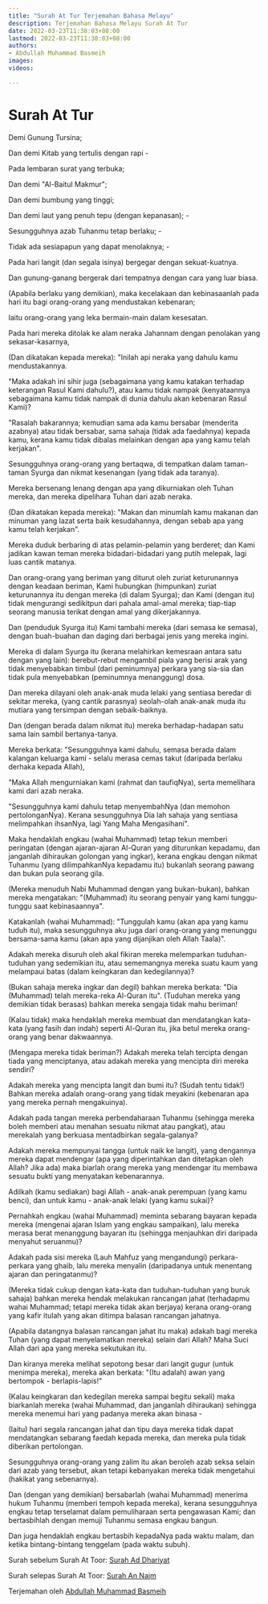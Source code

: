 ```yaml
---
title: "Surah At Tur Terjemahan Bahasa Melayu"
description: Terjemahan Bahasa Melayu Surah At Tur
date: 2022-03-23T11:38:03+08:00
lastmod: 2022-03-23T11:38:03+08:00
authors:
- Abdullah Muhammad Basmeih
images:
videos:

---
```


# Surah At Tur

<p class='atq' id="1">Demi Gunung Tursina;</p>
<p class='atq' id="2">Dan demi Kitab yang tertulis dengan rapi -</p>
<p class='atq' id="3">Pada lembaran surat yang terbuka;</p>
<p class='atq' id="4">Dan demi "Al-Baitul Makmur";</p>
<p class='atq' id="5">Dan demi bumbung yang tinggi;</p>
<p class='atq' id="6">Dan demi laut yang penuh tepu (dengan kepanasan); -</p>
<p class='atq' id="7">Sesungguhnya azab Tuhanmu tetap berlaku; -</p>
<p class='atq' id="8">Tidak ada sesiapapun yang dapat menolaknya; -</p>
<p class='atq' id="9">Pada hari langit (dan segala isinya) bergegar dengan sekuat-kuatnya.</p>
<p class='atq' id="10">Dan gunung-ganang bergerak dari tempatnya dengan cara yang luar biasa.</p>
<p class='atq' id="11">(Apabila berlaku yang demikian), maka kecelakaan dan kebinasaanlah pada hari itu bagi orang-orang yang mendustakan kebenaran;</p>
<p class='atq' id="12">Iaitu orang-orang yang leka bermain-main dalam kesesatan.</p>
<p class='atq' id="13">Pada hari mereka ditolak ke alam neraka Jahannam dengan penolakan yang sekasar-kasarnya,</p>
<p class='atq' id="14">(Dan dikatakan kepada mereka): "Inilah api neraka yang dahulu kamu mendustakannya.</p>
<p class='atq' id="15">"Maka adakah ini sihir juga (sebagaimana yang kamu katakan terhadap keterangan Rasul Kami dahulu?), atau kamu tidak nampak (kenyataannya sebagaimana kamu tidak nampak di dunia dahulu akan kebenaran Rasul Kami)?</p>
<p class='atq' id="16">"Rasalah bakarannya; kemudian sama ada kamu bersabar (menderita azabnya) atau tidak bersabar, sama sahaja (tidak ada faedahnya) kepada kamu, kerana kamu tidak dibalas melainkan dengan apa yang kamu telah kerjakan".</p>
<p class='atq' id="17">Sesungguhnya orang-orang yang bertaqwa, di tempatkan dalam taman-taman Syurga dan nikmat kesenangan (yang tidak ada taranya).</p>
<p class='atq' id="18">Mereka bersenang lenang dengan apa yang dikurniakan oleh Tuhan mereka, dan mereka dipelihara Tuhan dari azab neraka.</p>
<p class='atq' id="19">(Dan dikatakan kepada mereka): "Makan dan minumlah kamu makanan dan minuman yang lazat serta baik kesudahannya, dengan sebab apa yang kamu telah kerjakan".</p>
<p class='atq' id="20">Mereka duduk berbaring di atas pelamin-pelamin yang berderet; dan Kami jadikan kawan teman mereka bidadari-bidadari yang putih melepak, lagi luas cantik matanya.</p>
<p class='atq' id="21">Dan orang-orang yang beriman yang diturut oleh zuriat keturunannya dengan keadaan beriman, Kami hubungkan (himpunkan) zuriat keturunannya itu dengan mereka (di dalam Syurga); dan Kami (dengan itu) tidak mengurangi sedikitpun dari pahala amal-amal mereka; tiap-tiap seorang manusia terikat dengan amal yang dikerjakannya.</p>
<p class='atq' id="22">Dan (penduduk Syurga itu) Kami tambahi mereka (dari semasa ke semasa), dengan buah-buahan dan daging dari berbagai jenis yang mereka ingini.</p>
<p class='atq' id="23">Mereka di dalam Syurga itu (kerana melahirkan kemesraan antara satu dengan yang lain): berebut-rebut mengambil piala yang berisi arak yang tidak menyebabkan timbul (dari peminumnya) perkara yang sia-sia dan tidak pula menyebabkan (peminumnya menanggung) dosa.</p>
<p class='atq' id="24">Dan mereka dilayani oleh anak-anak muda lelaki yang sentiasa beredar di sekitar mereka, (yang cantik parasnya) seolah-olah anak-anak muda itu mutiara yang tersimpan dengan sebaik-baiknya.</p>
<p class='atq' id="25">Dan (dengan berada dalam nikmat itu) mereka berhadap-hadapan satu sama lain sambil bertanya-tanya.</p>
<p class='atq' id="26">Mereka berkata: "Sesungguhnya kami dahulu, semasa berada dalam kalangan keluarga kami - selalu merasa cemas takut (daripada berlaku derhaka kepada Allah),</p>
<p class='atq' id="27">"Maka Allah mengurniakan kami (rahmat dan taufiqNya), serta memelihara kami dari azab neraka.</p>
<p class='atq' id="28">"Sesungguhnya kami dahulu tetap menyembahNya (dan memohon pertolonganNya). Kerana sesungguhnya Dia lah sahaja yang sentiasa melimpahkan ihsanNya, lagi Yang Maha Mengasihani".</p>
<p class='atq' id="29">Maka hendaklah engkau (wahai Muhammad) tetap tekun memberi peringatan (dengan ajaran-ajaran Al-Quran yang diturunkan kepadamu, dan janganlah dihiraukan golongan yang ingkar), kerana engkau dengan nikmat Tuhanmu (yang dilimpahkanNya kepadamu itu) bukanlah seorang pawang dan bukan pula seorang gila.</p>
<p class='atq' id="30">(Mereka menuduh Nabi Muhammad dengan yang bukan-bukan), bahkan mereka mengatakan: "(Muhammad) itu seorang penyair yang kami tunggu-tunggu saat kebinasaannya".</p>
<p class='atq' id="31">Katakanlah (wahai Muhammad): "Tunggulah kamu (akan apa yang kamu tuduh itu), maka sesungguhnya aku juga dari orang-orang yang menunggu bersama-sama kamu (akan apa yang dijanjikan oleh Allah Taala)".</p>
<p class='atq' id="32">Adakah mereka disuruh oleh akal fikiran mereka melemparkan tuduhan-tuduhan yang sedemikian itu, atau sememangnya mereka suatu kaum yang melampaui batas (dalam keingkaran dan kedegilannya)?</p>
<p class='atq' id="33">(Bukan sahaja mereka ingkar dan degil) bahkan mereka berkata: "Dia (Muhammad) telah mereka-reka Al-Quran itu". (Tuduhan mereka yang demikian tidak berasas) bahkan mereka sengaja tidak mahu beriman!</p>
<p class='atq' id="34">(Kalau tidak) maka hendaklah mereka membuat dan mendatangkan kata-kata (yang fasih dan indah) seperti Al-Quran itu, jika betul mereka orang-orang yang benar dakwaannya.</p>
<p class='atq' id="35">(Mengapa mereka tidak beriman?) Adakah mereka telah tercipta dengan tiada yang menciptanya, atau adakah mereka yang mencipta diri mereka sendiri?</p>
<p class='atq' id="36">Adakah mereka yang mencipta langit dan bumi itu? (Sudah tentu tidak!) Bahkan mereka adalah orang-orang yang tidak meyakini (kebenaran apa yang mereka pernah mengakuinya).</p>
<p class='atq' id="37">Adakah pada tangan mereka perbendaharaan Tuhanmu (sehingga mereka boleh memberi atau menahan sesuatu nikmat atau pangkat), atau merekalah yang berkuasa mentadbirkan segala-galanya?</p>
<p class='atq' id="38">Adakah mereka mempunyai tangga (untuk naik ke langit), yang dengannya mereka dapat mendengar (apa yang diperintahkan dan ditetapkan oleh Allah? Jika ada) maka biarlah orang mereka yang mendengar itu membawa sesuatu bukti yang menyatakan kebenarannya.</p>
<p class='atq' id="39">Adilkah (kamu sediakan) bagi Allah - anak-anak perempuan (yang kamu benci), dan untuk kamu - anak-anak lelaki (yang kamu sukai)?</p>
<p class='atq' id="40">Pernahkah engkau (wahai Muhammad) meminta sebarang bayaran kepada mereka (mengenai ajaran Islam yang engkau sampaikan), lalu mereka merasa berat menanggung bayaran itu (sehingga menjauhkan diri daripada menyahut seruanmu)?</p>
<p class='atq' id="41">Adakah pada sisi mereka (Lauh Mahfuz yang mengandungi) perkara-perkara yang ghaib, lalu mereka menyalin (daripadanya untuk menentang ajaran dan peringatanmu)?</p>
<p class='atq' id="42">(Mereka tidak cukup dengan kata-kata dan tuduhan-tuduhan yang buruk sahaja) bahkan mereka hendak melakukan rancangan jahat (terhadapmu wahai Muhammad; tetapi mereka tidak akan berjaya) kerana orang-orang yang kafir itulah yang akan ditimpa balasan rancangan jahatnya.</p>
<p class='atq' id="43">(Apabila datangnya balasan rancangan jahat itu maka) adakah bagi mereka Tuhan (yang dapat menyelamatkan mereka) selain dari Allah? Maha Suci Allah dari apa yang mereka sekutukan itu.</p>
<p class='atq' id="44">Dan kiranya mereka melihat sepotong besar dari langit gugur (untuk menimpa mereka), mereka akan berkata: "(Itu adalah) awan yang bertompok - berlapis-lapis!"</p>
<p class='atq' id="45">(Kalau keingkaran dan kedegilan mereka sampai begitu sekali) maka biarkanlah mereka (wahai Muhammad, dan janganlah dihiraukan) sehingga mereka menemui hari yang padanya mereka akan binasa -</p>
<p class='atq' id="46">(Iaitu) hari segala rancangan jahat dan tipu daya mereka tidak dapat mendatangkan sebarang faedah kepada mereka, dan mereka pula tidak diberikan pertolongan.</p>
<p class='atq' id="47">Sesungguhnya orang-orang yang zalim itu akan beroleh azab seksa selain dari azab yang tersebut, akan tetapi kebanyakan mereka tidak mengetahui (hakikat yang sebenarnya).</p>
<p class='atq' id="48">Dan (dengan yang demikian) bersabarlah (wahai Muhammad) menerima hukum Tuhanmu (memberi tempoh kepada mereka), kerana sesungguhnya engkau tetap terselamat dalam pemuliharaan serta pengawasan Kami; dan bertasbihlah dengan memuji Tuhanmu semasa engkau bangun.</p>
<p class='atq' id="49">Dan juga hendaklah engkau bertasbih kepadaNya pada waktu malam, dan ketika bintang-bintang tenggelam (pada waktu subuh).</p>

Surah sebelum Surah At Toor: [Surah Ad Dhariyat](/al-quran/surah-ad-dhariyat-terjemahan-bahasa-melayu/)

Surah selepas Surah At Toor: [Surah An Najm](/al-quran/surah-an-najm-terjemahan-bahasa-melayu/)

Terjemahan oleh [Abdullah Muhammad Basmeih](/authors/abdullah-muhammad-basmeih/)